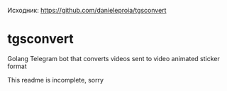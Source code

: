 Исходник: https://github.com/danieleproia/tgsconvert

# tgsconvert
Golang Telegram bot that converts videos sent to video animated sticker format


This readme is incomplete, sorry
